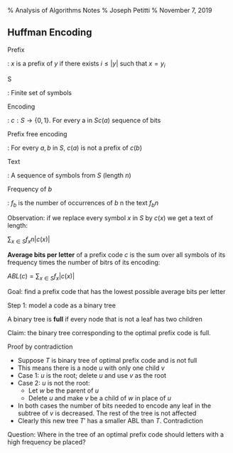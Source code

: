 % Analysis of Algorithms Notes
% Joseph Petitti
% November 7, 2019

## Huffman Encoding

Prefix

: $x$ is a prefix of $y$ if there exists $i \le |y|$ such that $x = y_i$

S

: Finite set of symbols

Encoding

: $c:S \rightarrow \{ 0, 1 \}$. For every a in $S c(a)$ sequence of bits

Prefix free encoding

: For every $a, b$ in $S$, $c(a)$ is not a prefix of $c(b)$

Text

: A sequence of symbols from $S$ (length $n$)

Frequency of $b$

: $f_b$ is the number of occurrences of $b$ n the text $f_bn$

Observation: if we replace every symbol $x$ in $S$ by $c(x)$ we get a text of
length:

$\sum_{x \in S} f_x n |c(x)|$

__Average bits per letter__ of a prefix code $c$ is the sum over all symbols of
its frequency times the number of bitrs of its encoding:

$ABL(c) = \sum_{x \in S} f_x |c(x)|$

Goal: find a prefix code that has the lowest possible average bits per letter

Step 1: model a code as a binary tree

A binary tree is __full__ if every node that is not a leaf has two children

Claim: the binary tree corresponding to the optimal prefix code is full.

Proof by contradiction

  - Suppose $T$ is binary tree of optimal prefix code and is not full
  - This means there is a node $u$ with only one child $v$
  - Case 1: $u$ is the root; delete $u$ and use $v$ as the root
  - Case 2: $u$ is not the root:
    - Let $w$ be the parent of $u$
    - Delete $u$ and make $v$ be a child of $w$ in place of $u$
  - In both cases the number of bits needed to encode any leaf in the subtree of
    $v$ is decreased. The rest of the tree is not affected
  - Clearly this new tree $T'$ has a smaller ABL than $T$. Contradiction

Question: Where in the tree of an optimal prefix code should letters with a high
frequency be placed?
